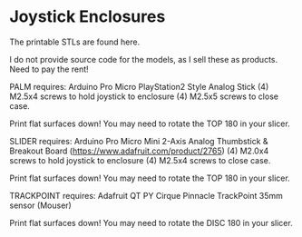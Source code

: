 # Joystick Enclosures

The printable STLs are found here. 

I do not provide source code for the models, as I sell these as products. Need to pay the rent!


PALM requires:
 Arduino Pro Micro
 PlayStation2 Style Analog Stick
 (4) M2.5x4 screws to hold joystick to enclosure
 (4) M2.5x5 screws to close case.
 
 Print flat surfaces down! You may need to rotate the TOP 180 in your slicer.
 
 
SLIDER requires:
 Arduino Pro Micro
 Mini 2-Axis Analog Thumbstick & Breakout Board (https://www.adafruit.com/product/2765)
 (4) M2.0x4 screws to hold joystick to enclosure
 (4) M2.5x4 screws to close case.
 
 Print flat surfaces down! You may need to rotate the TOP 180 in your slicer.


TRACKPOINT requires:
 Adafruit QT PY
 Cirque Pinnacle TrackPoint 35mm sensor (Mouser)
 
 Print flat surfaces down! You may need to rotate the DISC 180 in your slicer.
